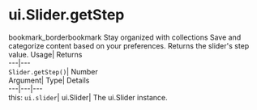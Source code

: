  
#  ui.Slider.getStep 
bookmark_borderbookmark Stay organized with collections  Save and categorize content based on your preferences.
Returns the slider's step value. 
Usage| Returns  
---|---  
`Slider.getStep()`| Number  
Argument| Type| Details  
---|---|---  
this: `ui.slider`| ui.Slider| The ui.Slider instance.  
